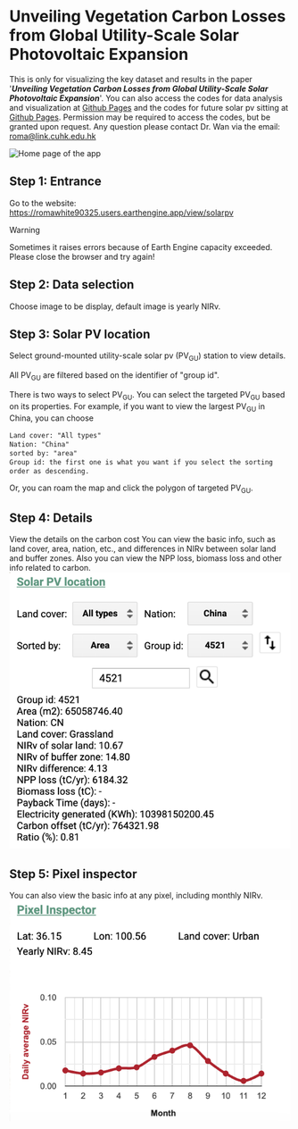 # Unveiling Vegetation Carbon Losses from Global Utility-Scale Solar Photovoltaic Expansion

This is only for visualizing the key dataset and results in the paper '***Unveiling Vegetation Carbon Losses from Global Utility-Scale Solar Photovoltaic Expansion***'.
You can also access the codes for data analysis and visualization at [Github Pages](https://github.com/romawhite/SolarPV) and the codes for future solar pv sitting at [Github Pages](https://github.com/romawhite/solarpv_siting).
Permission may be required to access the codes, but be granted upon request.
Any question please contact Dr. Wan via the email: roma@link.cuhk.edu.hk

![Home page of the app](./images/Home.png)

## Step 1: Entrance
Go to the website: https://romawhite90325.users.earthengine.app/view/solarpv
> [!WARNING]
> Sometimes it raises errors because of Earth Engine capacity exceeded.
> Please close the browser and try again!

## Step 2: Data selection
Choose image to be display, default image is yearly NIRv.

## Step 3: Solar PV location
Select ground-mounted utility-scale solar pv (PV<sub>GU</sub>) station to view details.

All PV<sub>GU</sub> are filtered based on the identifier of "group id".

There is two ways to select PV<sub>GU</sub>. You can select the targeted PV<sub>GU</sub> based on its properties. 
For example, if you want to view the largest PV<sub>GU</sub> in China, you can choose
```
Land cover: "All types"
Nation: "China"
sorted by: "area"
Group id: the first one is what you want if you select the sorting order as descending.
```
Or, you can roam the map and click the polygon of targeted PV<sub>GU</sub>.

## Step 4: Details
View the details on the carbon cost
You can view the basic info, such as land cover, area, nation, etc., and differences in NIRv between solar land and buffer zones.
Also you can view the NPP loss, biomass loss and other info related to carbon.
![Details on the selected solar PV](./images/SolarPVLoc.png)

## Step 5: Pixel inspector
You can also view the basic info at any pixel, including monthly NIRv.
![monthly NIRv](./images/monthly_NIRv.png)
